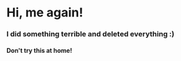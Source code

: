 # Hi, me again!
### I did something terrible and deleted everything :)
#### Don't try this at home!


